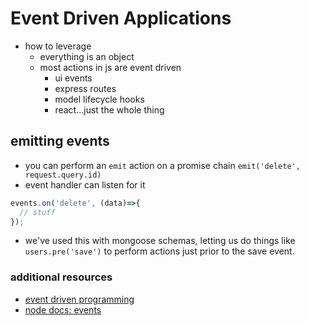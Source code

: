 # Event Driven Applications

- how to leverage
  - everything is an object
  - most actions in js are event driven
    - ui events
    - express routes
    - model lifecycle hooks
    - react...just the whole thing

## emitting events

- you can perform an `emit` action on a promise chain `emit('delete', request.query.id)`
- event handler can listen for it 

``` javascript
events.on('delete', (data)=>{
  // stuff
});
```

- we've used this with mongoose schemas, letting us do things like `users.pre('save')` to perform actions just prior to the save event.


### additional resources

- [event driven programming](https://alligator.io/nodejs/event-driven-programming/)
- [node docs: events](https://nodejs.org/api/events.html)
